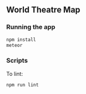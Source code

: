 ## World Theatre Map

### Running the app

```bash
npm install
meteor
```

### Scripts

To lint:

```bash
npm run lint
```
